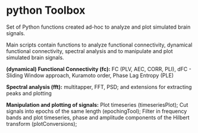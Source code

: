# python Toolbox
Set of Python functions created ad-hoc to analyze and plot simulated brain signals. 

Main scripts contain functions to analyze functional connectivity, dynamical functional connectivity, spectral analysis and to manipulate and plot simulated brain signals. 

**(dynamical) Functional Connectivity (fc):** FC (PLV, AEC, CORR, PLI), dFC - Sliding Window approach, Kuramoto order, Phase Lag Entropy (PLE)

**Spectral analysis (fft):** multitapper, FFT, PSD; and extensions for extracting peaks and plotting

**Manipulation and plotting of signals:** Plot timeseries (timeseriesPlot); Cut signals into epochs of the same length (epochingTool); Filter in frequency bands and plot timeseries, phase and amplitude components of the Hilbert transform (plotConversions); 


